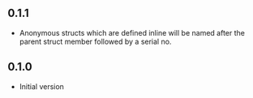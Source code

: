 ## 0.1.1

- Anonymous structs which are defined inline will be named after the parent struct member followed by a serial no.
## 0.1.0

- Initial version
